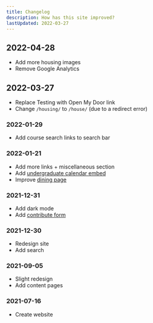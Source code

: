 ```yaml
---
title: Changelog
description: How has this site improved?
lastUpdated: 2022-03-27
---
```


## 2022-04-28

- Add more housing images
- Remove Google Analytics

## 2022-03-27

- Replace Testing with Open My Door link
- Change `/housing/` to `/house/` (due to a redirect error)

### 2022-01-29

- Add course search links to search bar

### 2022-01-21

- Add more links + miscellaneous section
- Add [undergraduate calendar embed](/courses/undergraduate-calendar)
- Improve [dining page](/husky-card/dining)

### 2021-12-31

- Add dark mode
- Add [contribute form](/contribute)

### 2021-12-30

- Redesign site
- Add search

### 2021-09-05

- Slight redesign
- Add content pages

### 2021-07-16

- Create website
